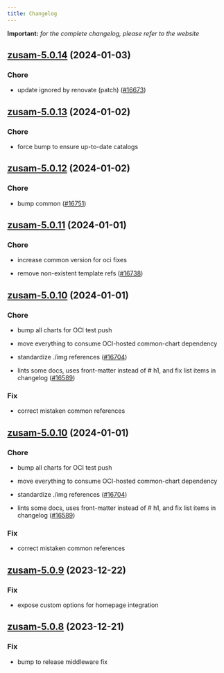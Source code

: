 ```yaml
---
title: Changelog
---
```


**Important:**
*for the complete changelog, please refer to the website*



## [zusam-5.0.14](https://github.com/truecharts/charts/compare/zusam-5.0.13...zusam-5.0.14) (2024-01-03)

### Chore



- update ignored by renovate (patch) ([#16673](https://github.com/truecharts/charts/issues/16673))


## [zusam-5.0.13](https://github.com/truecharts/charts/compare/zusam-5.0.12...zusam-5.0.13) (2024-01-02)

### Chore



- force bump to ensure up-to-date catalogs


## [zusam-5.0.12](https://github.com/truecharts/charts/compare/zusam-5.0.11...zusam-5.0.12) (2024-01-02)

### Chore



- bump common ([#16751](https://github.com/truecharts/charts/issues/16751))


## [zusam-5.0.11](https://github.com/truecharts/charts/compare/zusam-5.0.10...zusam-5.0.11) (2024-01-01)

### Chore



- increase common version for oci fixes

- remove non-existent template refs ([#16738](https://github.com/truecharts/charts/issues/16738))


## [zusam-5.0.10](https://github.com/truecharts/charts/compare/zusam-5.0.9...zusam-5.0.10) (2024-01-01)

### Chore



- bump all charts for OCI test push

- move everything to consume OCI-hosted common-chart dependency

- standardize ./img references ([#16704](https://github.com/truecharts/charts/issues/16704))

- lints some docs, uses front-matter instead of # h1, and fix list items in changelog ([#16589](https://github.com/truecharts/charts/issues/16589))

### Fix



- correct mistaken common references


## [zusam-5.0.10](https://github.com/truecharts/charts/compare/zusam-5.0.9...zusam-5.0.10) (2024-01-01)

### Chore



- bump all charts for OCI test push

- move everything to consume OCI-hosted common-chart dependency

- standardize ./img references ([#16704](https://github.com/truecharts/charts/issues/16704))

- lints some docs, uses front-matter instead of # h1, and fix list items in changelog ([#16589](https://github.com/truecharts/charts/issues/16589))

### Fix



- correct mistaken common references
## [zusam-5.0.9](https://github.com/truecharts/charts/compare/zusam-5.0.8...zusam-5.0.9) (2023-12-22)

### Fix

- expose custom options for homepage integration

## [zusam-5.0.8](https://github.com/truecharts/charts/compare/zusam-5.0.7...zusam-5.0.8) (2023-12-21)

### Fix

- bump to release middleware fix

